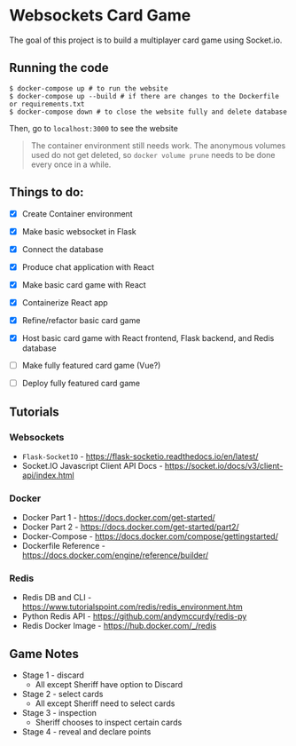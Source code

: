 # Websockets Card Game

The goal of this project is to build a multiplayer card game using Socket.io.

## Running the code

```console
$ docker-compose up # to run the website
$ docker-compose up --build # if there are changes to the Dockerfile or requirements.txt
$ docker-compose down # to close the website fully and delete database
```

Then, go to `localhost:3000` to see the website

> The container environment still needs work. The anonymous volumes used do not get deleted, so `docker volume prune` needs to be done every once in a while.

## Things to do:
- [x] Create Container environment
- [x] Make basic websocket in Flask
- [x] Connect the database
- [x] Produce chat application with React
- [x] Make basic card game with React
- [x] Containerize React app
- [x] Refine/refactor basic card game
- [x] Host basic card game with React frontend, Flask backend, and Redis database
- [ ] Make fully featured card game (Vue?)
- [ ] Deploy fully featured card game


## Tutorials
### Websockets
- `Flask-SocketIO` - https://flask-socketio.readthedocs.io/en/latest/
- Socket.IO Javascript Client API Docs - https://socket.io/docs/v3/client-api/index.html

### Docker
- Docker Part 1 - https://docs.docker.com/get-started/
- Docker Part 2 - https://docs.docker.com/get-started/part2/
- Docker-Compose - https://docs.docker.com/compose/gettingstarted/
- Dockerfile Reference - https://docs.docker.com/engine/reference/builder/

### Redis
- Redis DB and CLI - https://www.tutorialspoint.com/redis/redis_environment.htm
- Python Redis API - https://github.com/andymccurdy/redis-py
- Redis Docker Image - https://hub.docker.com/_/redis


## Game Notes
- Stage 1 - discard
  - All except Sheriff have option to Discard
- Stage 2 - select cards
  - All except Sheriff need to select cards
- Stage 3 - inspection
  - Sheriff chooses to inspect certain cards
- Stage 4 - reveal and declare points